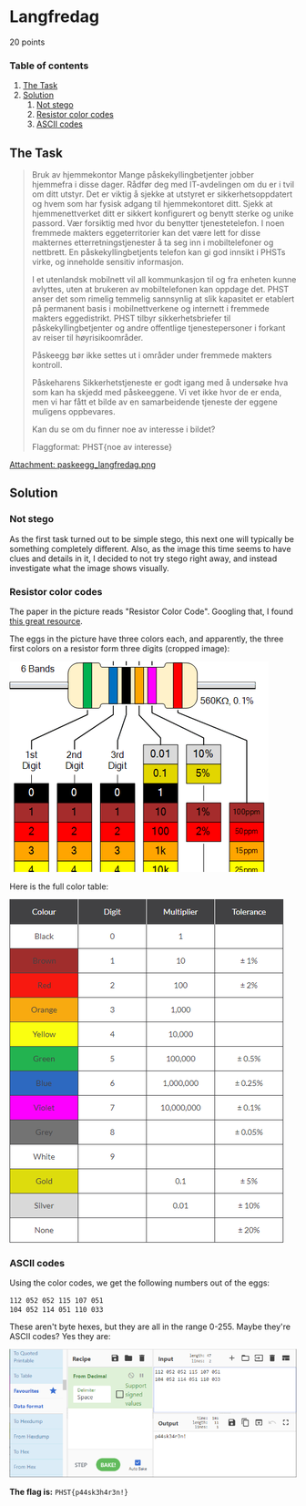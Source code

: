 # Langfredag
20 points

### Table of contents
1. [The Task](#the-task)
2. [Solution](#solution)
	1. [Not stego](#not-stego)
	2. [Resistor color codes](#resistor-color-codes)
	3. [ASCII codes](#ascii-codes)

## The Task
>Bruk av hjemmekontor
>Mange påskekyllingbetjenter jobber hjemmefra i disse dager. Rådfør deg med IT-avdelingen om du er i tvil om ditt utstyr. Det er viktig å sjekke at utstyret er sikkerhetsoppdatert og hvem som har fysisk adgang til hjemmekontoret ditt. Sjekk at hjemmenettverket ditt er sikkert konfigurert og benytt sterke og unike passord. Vær forsiktig med hvor du benytter tjenestetelefon. I noen fremmede makters eggeterritorier kan det være lett for disse makternes etterretningstjenester å ta seg inn i mobiltelefoner og nettbrett. En påskekyllingbetjents telefon kan gi god innsikt i PHSTs virke, og inneholde sensitiv informasjon.
>
>I et utenlandsk mobilnett vil all kommunkasjon til og fra enheten kunne avlyttes, uten at brukeren av mobiltelefonen kan oppdage det. PHST anser det som rimelig temmelig sannsynlig at slik kapasitet er etablert på permanent basis i mobilnettverkene og internett i fremmede makters eggedistrikt. PHST tilbyr sikkerhetsbriefer til påskekyllingbetjenter og andre offentlige tjenestepersoner i forkant av reiser til høyrisikoområder.
>
>Påskeegg bør ikke settes ut i områder under fremmede makters kontroll.
>
>Påskeharens Sikkerhetstjeneste er godt igang med å undersøke hva som kan ha skjedd med påskeeggene. Vi vet ikke hvor de er enda, men vi har fått et bilde av en samarbeidende tjeneste der eggene muligens oppbevares.
>
>Kan du se om du finner noe av interesse i bildet?
>
>Flaggformat: PHST{noe av interesse}

[Attachment: paskeegg_langfredag.png](paskeegg_langfredag.png)

## Solution
### Not stego
As the first task turned out to be simple stego, this next one will typically be something completely different. Also, as the image this time seems to have clues and details in it, I decided to not try stego right away, and instead investigate what the image shows visually.

### Resistor color codes
The paper in the picture reads "Resistor Color Code". Googling that, I found [this great resource](https://www.electronics-tutorials.ws/resistor/res_2.html).

The eggs in the picture have three colors each, and apparently, the three first colors on a resistor form three digits (cropped image):

![resistorgraph.png](resistorgraph.png?raw=true)

Here is the full color table:

![resistorcolortable.png](resistorcolortable.png?raw=true)

### ASCII codes
Using the color codes, we get the following numbers out of the eggs:
```
112 052 052 115 107 051
104 052 114 051 110 033
```

These aren't byte hexes, but they are all in the range 0-255. Maybe they're ASCII codes? Yes they are:

![ascii.png](ascii.png?raw=true)

**The flag is:** `PHST{p44sk3h4r3n!}`